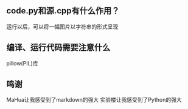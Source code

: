 ## code.py和源.cpp有什么作用？
运行以后，可以将一幅图片以字符串的形式呈现
## 编译、运行代码需要注意什么
pillow(PIL)库
## 鸣谢
MaHua让我感受到了markdown的强大
实验楼让我感受到了Python的强大

